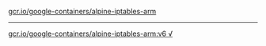 [gcr.io/google-containers/alpine-iptables-arm](https://hub.docker.com/r/anjia0532/alpine-iptables-arm/tags/) 

----
[gcr.io/google-containers/alpine-iptables-arm:v6 √](https://hub.docker.com/r/anjia0532/google-containers.alpine-iptables-arm/tags/)

